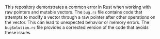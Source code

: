 This repository demonstrates a common error in Rust when working with raw pointers and mutable vectors.  The `bug.rs` file contains code that attempts to modify a vector through a raw pointer after other operations on the vector. This can lead to unexpected behavior or memory errors. The `bugSolution.rs` file provides a corrected version of the code that avoids these issues.